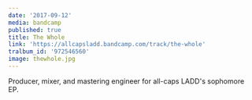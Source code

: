 ```yaml
---
date: '2017-09-12'
media: bandcamp
published: true
title: The Whole
link: 'https://allcapsladd.bandcamp.com/track/the-whole'
tralbum_id: '972546560'
image: thewhole.jpg
---
```

Producer, mixer, and mastering engineer for all-caps LADD's sophomore EP.
